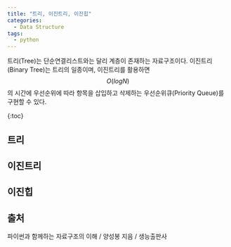 ```yaml
---
title: "트리, 이진트리, 이진힙"
categories:
  - Data Structure
tags:
  - python
---
```


트리(Tree)는 단순연결리스트와는 달리 계층이 존재하는 자료구조이다. 이진트리(Binary Tree)는 트리의 일종이며, 이진트리를 활용하면 $$O(log N)$$의 시간에 우선순위에 따라 항목을 삽입하고 삭제하는 우선순위큐(Priority Queue)를 구현할 수 있다.

{:toc}

## 트리

## 이진트리

## 이진힙

## 출처
파이썬과 함께하는 자료구조의 이해 / 양성봉 지음 / 생능출판사
